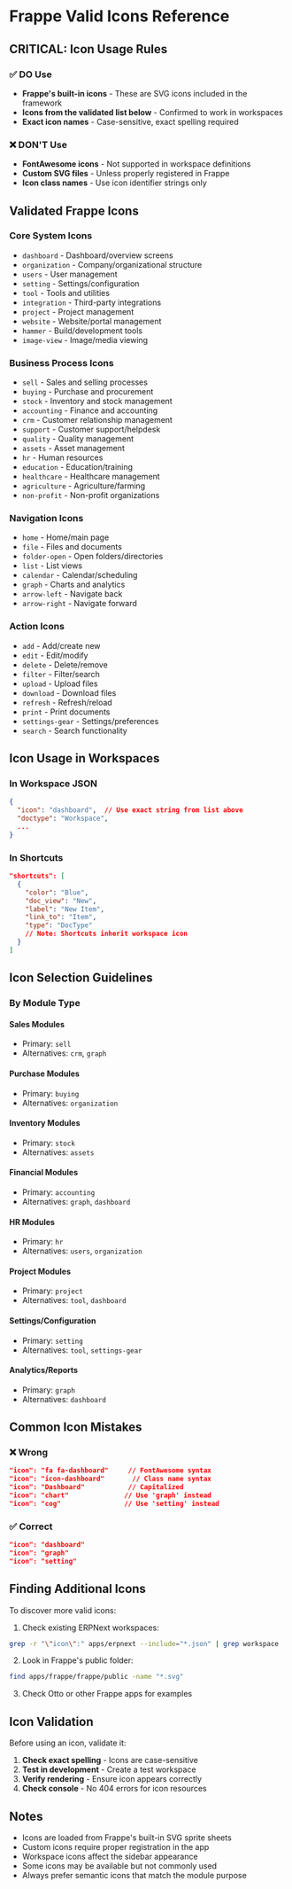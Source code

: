 # Frappe Valid Icons Reference

## CRITICAL: Icon Usage Rules

### ✅ DO Use
- **Frappe's built-in icons** - These are SVG icons included in the framework
- **Icons from the validated list below** - Confirmed to work in workspaces
- **Exact icon names** - Case-sensitive, exact spelling required

### ❌ DON'T Use
- **FontAwesome icons** - Not supported in workspace definitions
- **Custom SVG files** - Unless properly registered in Frappe
- **Icon class names** - Use icon identifier strings only

## Validated Frappe Icons

### Core System Icons
- `dashboard` - Dashboard/overview screens
- `organization` - Company/organizational structure
- `users` - User management
- `setting` - Settings/configuration
- `tool` - Tools and utilities
- `integration` - Third-party integrations
- `project` - Project management
- `website` - Website/portal management
- `hammer` - Build/development tools
- `image-view` - Image/media viewing

### Business Process Icons
- `sell` - Sales and selling processes
- `buying` - Purchase and procurement
- `stock` - Inventory and stock management
- `accounting` - Finance and accounting
- `crm` - Customer relationship management
- `support` - Customer support/helpdesk
- `quality` - Quality management
- `assets` - Asset management
- `hr` - Human resources
- `education` - Education/training
- `healthcare` - Healthcare management
- `agriculture` - Agriculture/farming
- `non-profit` - Non-profit organizations

### Navigation Icons
- `home` - Home/main page
- `file` - Files and documents
- `folder-open` - Open folders/directories
- `list` - List views
- `calendar` - Calendar/scheduling
- `graph` - Charts and analytics
- `arrow-left` - Navigate back
- `arrow-right` - Navigate forward

### Action Icons
- `add` - Add/create new
- `edit` - Edit/modify
- `delete` - Delete/remove
- `filter` - Filter/search
- `upload` - Upload files
- `download` - Download files
- `refresh` - Refresh/reload
- `print` - Print documents
- `settings-gear` - Settings/preferences
- `search` - Search functionality

## Icon Usage in Workspaces

### In Workspace JSON
```json
{
  "icon": "dashboard",  // Use exact string from list above
  "doctype": "Workspace",
  ...
}
```

### In Shortcuts
```json
"shortcuts": [
  {
    "color": "Blue",
    "doc_view": "New",
    "label": "New Item",
    "link_to": "Item",
    "type": "DocType"
    // Note: Shortcuts inherit workspace icon
  }
]
```

## Icon Selection Guidelines

### By Module Type

#### Sales Modules
- Primary: `sell`
- Alternatives: `crm`, `graph`

#### Purchase Modules
- Primary: `buying`
- Alternatives: `organization`

#### Inventory Modules
- Primary: `stock`
- Alternatives: `assets`

#### Financial Modules
- Primary: `accounting`
- Alternatives: `graph`, `dashboard`

#### HR Modules
- Primary: `hr`
- Alternatives: `users`, `organization`

#### Project Modules
- Primary: `project`
- Alternatives: `tool`, `dashboard`

#### Settings/Configuration
- Primary: `setting`
- Alternatives: `tool`, `settings-gear`

#### Analytics/Reports
- Primary: `graph`
- Alternatives: `dashboard`

## Common Icon Mistakes

### ❌ Wrong
```json
"icon": "fa fa-dashboard"     // FontAwesome syntax
"icon": "icon-dashboard"       // Class name syntax
"icon": "Dashboard"           // Capitalized
"icon": "chart"              // Use 'graph' instead
"icon": "cog"                // Use 'setting' instead
```

### ✅ Correct
```json
"icon": "dashboard"
"icon": "graph"
"icon": "setting"
```

## Finding Additional Icons

To discover more valid icons:

1. Check existing ERPNext workspaces:
```bash
grep -r "\"icon\":" apps/erpnext --include="*.json" | grep workspace
```

2. Look in Frappe's public folder:
```bash
find apps/frappe/frappe/public -name "*.svg"
```

3. Check Otto or other Frappe apps for examples

## Icon Validation

Before using an icon, validate it:

1. **Check exact spelling** - Icons are case-sensitive
2. **Test in development** - Create a test workspace
3. **Verify rendering** - Ensure icon appears correctly
4. **Check console** - No 404 errors for icon resources

## Notes

- Icons are loaded from Frappe's built-in SVG sprite sheets
- Custom icons require proper registration in the app
- Workspace icons affect the sidebar appearance
- Some icons may be available but not commonly used
- Always prefer semantic icons that match the module purpose